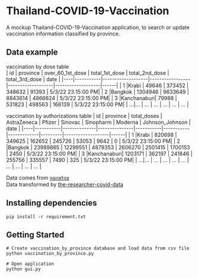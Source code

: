 # Thailand-COVID-19-Vaccination
A mockup Thailand-COVID-19-Vaccination application, to search or update vaccination information classified by province.

## Data example   
vaccination by dose table   
| id |	province |	over_60_1st_dose |	total_1st_dose |	total_2nd_dose |	total_3rd_dose | date |
|----|-----------|-------------------|-----------------|-------------------|-------------------|------|
| 1	|Krabi       |	49646            |	373452         |	348632         |	91393          | 5/3/22 23:15:00 PM|
| 2	|Bangkok     |	1304946          |	9633649        |	8843614        |	4866624	       | 5/3/22 23:15:00 PM|
| 3	|Kanchanaburi|	79988            |	531823         |	498563         |	166139         | 5/3/22 23:15:00 PM|
| ...|...        |	...              |	...            |	...            |	...            | ...               |


vaccination by authorizations table
| id |	province |	total_doses |	AstraZeneca |	Pfizer  |	Sinovac |	Sinopharm |	Moderna |	Johnson_Johnson | date |
|----|-----------|--------------|---------------|-----------|-----------|-------------|---------|-------------------|------|
| 1	|Krabi       |	820698      |	349625      |	162652  |	245726  |	53053     |	9642    |	0               | 5/3/22 23:15:00 PM|
| 2	|Bangkok     |	23989865    |	12299551    |	4879353 |	2606270	|	2501415   |	1700153	|	2450            | 5/3/22 23:15:00 PM|
| 3	|Kanchanaburi|	1203171     |	362197      |	241846  |	255756  |	335557    |	7490    |	325             | 5/3/22 23:15:00 PM|
| ...|...        |	...         |	...         |	...     |	...     |	...       |	...     |	...             | ...               |


Data comes from [หมอพร้อม](https://dashboard-vaccine.moph.go.th/dashboard.html)    
Data transformed by [the-researcher-covid-data](https://github.com/porames/the-researcher-covid-data)    

## Installing dependencies
    pip install -r requirement.txt

## Getting Started
    # Create vaccination_by_province database and load data from csv file
    python vaccination_by_province.py

    # Open application
    python gui.py
